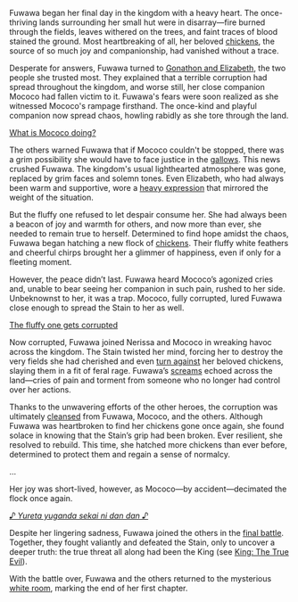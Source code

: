 Fuwawa began her final day in the kingdom with a heavy heart. The once-thriving lands surrounding her small hut were in disarray—fire burned through the fields, leaves withered on the trees, and faint traces of blood stained the ground. Most heartbreaking of all, her beloved [chickens](https://www.youtube.com/live/31OnEJrRDfU?feature=shared&t=394), the source of so much joy and companionship, had vanished without a trace.

Desperate for answers, Fuwawa turned to [Gonathon and Elizabeth](https://www.youtube.com/live/31OnEJrRDfU?feature=shared&t=808), the two people she trusted most. They explained that a terrible corruption had spread throughout the kingdom, and worse still, her close companion Mococo had fallen victim to it. Fuwawa's fears were soon realized as she witnessed Mococo's rampage firsthand. The once-kind and playful companion now spread chaos, howling rabidly as she tore through the land.

[What is Mococo doing?](#embed:https://www.youtube.com/embed/31OnEJrRDfU?si=Be-tl0XykKPAJTZ8&start=939)

The others warned Fuwawa that if Mococo couldn't be stopped, there was a grim possibility she would have to face justice in the [gallows](https://www.youtube.com/live/31OnEJrRDfU?feature=shared&t=1204). This news crushed Fuwawa. The kingdom's usual lighthearted atmosphere was gone, replaced by grim faces and solemn tones. Even Elizabeth, who had always been warm and supportive, wore a [heavy expression](https://www.youtube.com/live/31OnEJrRDfU?feature=shared&t=1298) that mirrored the weight of the situation.

But the fluffy one refused to let despair consume her. She had always been a beacon of joy and warmth for others, and now more than ever, she needed to remain true to herself. Determined to find hope amidst the chaos, Fuwawa began hatching a new flock of [chickens](https://www.youtube.com/live/31OnEJrRDfU?feature=shared&t=2002). Their fluffy white feathers and cheerful chirps brought her a glimmer of happiness, even if only for a fleeting moment.

However, the peace didn’t last. Fuwawa heard Mococo’s agonized cries and, unable to bear seeing her companion in such pain, rushed to her side. Unbeknownst to her, it was a trap. Mococo, fully corrupted, lured Fuwawa close enough to spread the Stain to her as well.

[The fluffy one gets corrupted](#embed:https://www.youtube.com/embed/31OnEJrRDfU?si=q2tl8yV-u4MXCXum&start=2792)

Now corrupted, Fuwawa joined Nerissa and Mococo in wreaking havoc across the kingdom. The Stain twisted her mind, forcing her to destroy the very fields she had cherished and even [turn against](https://www.youtube.com/live/31OnEJrRDfU?feature=shared&t=2925) her beloved chickens, slaying them in a fit of feral rage. Fuwawa’s [screams](https://www.youtube.com/live/31OnEJrRDfU?feature=shared&t=3519) echoed across the land—cries of pain and torment from someone who no longer had control over her actions.

Thanks to the unwavering efforts of the other heroes, the corruption was ultimately [cleansed](https://www.youtube.com/live/31OnEJrRDfU?feature=shared&t=3973) from Fuwawa, Mococo, and the others. Although Fuwawa was heartbroken to find her chickens gone once again, she found solace in knowing that the Stain’s grip had been broken. Ever resilient, she resolved to rebuild. This time, she hatched more chickens than ever before, determined to protect them and regain a sense of normalcy.

...

Her joy was short-lived, however, as Mococo—by accident—decimated the flock once again.

[*♪ Yureta yuganda sekai ni dan dan ♪*](#embed:https://www.youtube.com/embed/31OnEJrRDfU?si=7TsPwSbv9amxpvre&start=7268)

Despite her lingering sadness, Fuwawa joined the others in the [final battle](https://www.youtube.com/live/31OnEJrRDfU?feature=shared&t=7996). Together, they fought valiantly and defeated the Stain, only to uncover a deeper truth: the true threat all along had been the King (see [King: The True Evil](#node:king-of-libestal)).

With the battle over, Fuwawa and the others returned to the mysterious [white room](https://www.youtube.com/live/31OnEJrRDfU?feature=shared&t=9750), marking the end of her first chapter.
